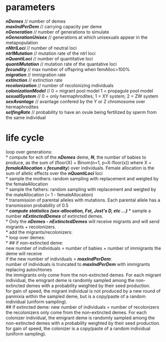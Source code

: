 # parameters  
***nDemes*** // number of demes  
***maxIndPerDem*** // carrying capacity per deme  
***nGeneration*** // number of generations to simulate  
***nGenerationUnisex***	// generations at which unisexuals appear in the metapopulation  
***nNtrlLoci*** // number of neutral loci  
***ntrlMutation*** // mutation rate of the ntrl loci  
***nQuantiLoci*** // number of quantitative loci  
***quantiMutation*** // mutation rate of the quantative loci  
***fecundity*** // max number of offspring when femAlloc=100%  
***migration*** // immigration rate  
***extinction*** // extinction rate  
***recolonization*** // number of recolonizing individuals  
***colonizationModel*** // 0 = migrant pool model 1 = propagule pool model  
***sexualSystem*** // 0 = only hermaphrodites; 1 = XY system; 2 = ZW system  
***sexAvantage*** // avantage confered by the Y or Z chromosome over hermaphrodites  
***selfingRate*** // probability to have an ovule being fertilized by sperm from the same individual  
  
# life cycle  
loop over generations:  
	* compute for ech of the ***nDemes*** deme, ***N***, the number of babies to produce, as the sum of (floor(X) + Binom(n=1, p=X-floor(x)) where X = ***femaleAllocation*** x ***fecundity***) over individuals. Female allocation is the sum of allelic effects over the ***nQuantiLoci*** loci  
	* sample the mothers:  random sampling with replacement and weigted by the femaleAllocation  
	* sample the fathers: random sampling with replacement and weigted by the maleAllocation (= 1 - femaleAllocation)  
	* transmission of parental alleles with mutations. Each parental allele has a transmission probability of 0.5  
	* __***compute statistics (sex-allocation, Fst, Jost's D, etc ...)***__
	* sample a number ***nExtinctedDemes*** of extincted demes.  
	* Only the ***nDemes - nExtinctedDemes*** will receive migrants and will send migrants + recolonizers.  
	* add the migrants/recolonizers:  
	* 	loop over demes:  
	* 		## if non-extincted deme:  
				new number of individuals = number of babies + number of immigrants the deme will receive  
				if the new number of individuals > ***maxIndPerDem***:  
					number of individuals is truncated to ***maxIndPerDem*** with immigrants replacing autochtones  
				the immigrants only come from the non-extincted demes. For each migrant individual, the emigrant deme is randomly sampled among the non-extincted demes with a probability weighted by their seed production.  
				for gain of speed, the migrant individual is not produced by a new round of panmixia within the sampled deme, but is a copy/paste of a random individual (uniform sampling).  
			## if extincted deme:
				new number of individuals = number of recolonizers  
				the recolonizers only come from the non-extincted demes. For each colonizer individual, the emigrant deme is randomly sampled among the non-extincted demes with a probability weighted by their seed production.  
				for gain of speed, the colonizer is a copy/paste of a random individual (uniform sampling).  

